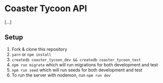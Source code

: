 # Coaster Tycoon API

[...]

## Setup

1. Fork & clone this repository
1. `yarn` or `npm install`
1. `createdb coaster_tycoon_dev && createdb coaster_tycoon_test`
1. `npm run migrate` which will run migrations for both development and test
1. `npm run seed` which will run seeds for both development and test
1. To run the server with nodemon, run `npm run dev`

